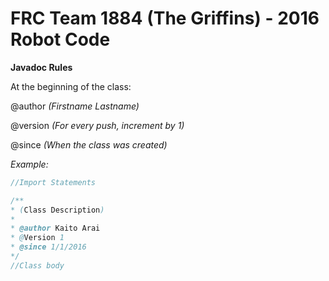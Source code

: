 # FRC Team 1884 (The Griffins) - 2016 Robot Code
**Javadoc Rules**

At the beginning of the class:

@author _(Firstname Lastname)_

@version _(For every push, increment by 1)_

@since _(When the class was created)_

*Example:*
```java
//Import Statements

/**
* (Class Description)
*
* @author Kaito Arai
* @Version 1
* @since 1/1/2016
*/
//Class body
```
